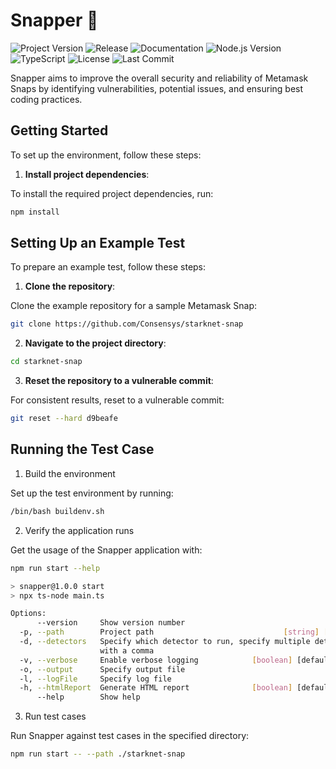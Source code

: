 # Snapper 🐠

![Project Version](https://img.shields.io/badge/version-1.0.0-blue)
![Release](https://github.com/sayfer-io/Snapper/actions/workflows/release.yaml/badge.svg)
![Documentation](https://github.com/sayfer-io/Snapper/actions/workflows/documentation.yaml/badge.svg)
![Node.js Version](https://img.shields.io/badge/Node.js-v22.3.0-brightgreen)
![TypeScript](https://img.shields.io/badge/types-TypeScript-blue)
![License](https://img.shields.io/github/license/sayfer-io/Snapper)
![Last Commit](https://img.shields.io/github/last-commit/sayfer-io/Snapper)

Snapper aims to improve the overall security and reliability of Metamask Snaps by identifying vulnerabilities, potential issues, and ensuring best coding practices.

## Getting Started

To set up the environment, follow these steps:

1. **Install project dependencies**:

To install the required project dependencies, run:

```bash
npm install
```

## Setting Up an Example Test

To prepare an example test, follow these steps:

1. **Clone the repository**:

Clone the example repository for a sample Metamask Snap:

```bash
git clone https://github.com/Consensys/starknet-snap
```

2. **Navigate to the project directory**:

```bash
cd starknet-snap
```

3. **Reset the repository to a vulnerable commit**:

For consistent results, reset to a vulnerable commit:

```bash
git reset --hard d9beafe
```

## Running the Test Case

1. Build the environment

Set up the test environment by running:

```bash
/bin/bash buildenv.sh
```

2. Verify the application runs

Get the usage of the Snapper application with:

```bash
npm run start --help

> snapper@1.0.0 start
> npx ts-node main.ts

Options:
      --version     Show version number                                [boolean]
  -p, --path        Project path                             [string] [required]
  -d, --detectors   Specify which detector to run, specify multiple detectors
                    with a comma                                        [string]
  -v, --verbose     Enable verbose logging            [boolean] [default: false]
  -o, --output      Specify output file                                 [string]
  -l, --logFile     Specify log file                                    [string]
  -h, --htmlReport  Generate HTML report              [boolean] [default: false]
      --help        Show help                                          [boolean]
```

3. Run test cases

Run Snapper against test cases in the specified directory:

```bash
npm run start -- --path ./starknet-snap
```
